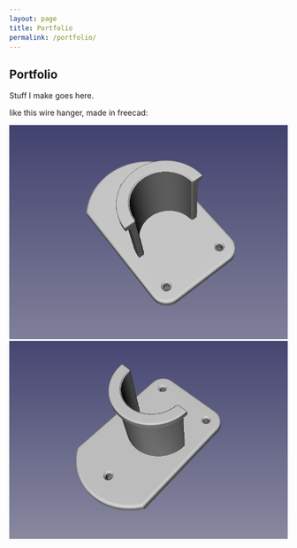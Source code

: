 ```yaml
---
layout: page
title: Portfolio
permalink: /portfolio/
---
```


Portfolio
--------------------

Stuff I make goes here.

like this wire hanger, made in freecad:

![View01](/images/models/hanger1.png)
![View02](/images/models/hanger2.png)
